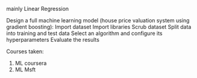 mainly Linear Regression 

Design a full machine learning model (house price valuation system using gradient boosting):
    Import dataset
    Import libraries
    Scrub dataset
    Split data into training and test data
    Select an algorithm and configure its hyperparameters
    Evaluate the results

Courses taken:
1. ML coursera
2. ML Msft